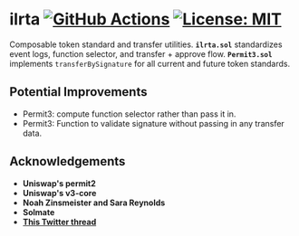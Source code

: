 # ilrta [![GitHub Actions][gha-badge]][gha] [![License: MIT][license-badge]][license]

[gha]: https://github.com/kyscott18/ilrta/actions
[gha-badge]: https://github.com/kyscott18/ilrta/actions/workflows/main.yml/badge.svg
[license]: https://opensource.org/licenses/MIT
[license-badge]: https://img.shields.io/badge/License-MIT-blue.svg

Composable token standard and transfer utilities. **`ilrta.sol`** standardizes event logs, function selector, and transfer + approve flow. **`Permit3.sol`** implements `transferBySignature` for all current and future token standards.

## Potential Improvements

- Permit3: compute function selector rather than pass it in.
- Permit3: Function to validate signature without passing in any transfer data.

## Acknowledgements

- **Uniswap's permit2**
- **Uniswap's v3-core**
- **Noah Zinsmeister and Sara Reynolds**
- **Solmate**
- [**This Twitter thread**](https://twitter.com/pcaversaccio/status/1645084293989822466?s=20)
